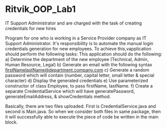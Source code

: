 # Ritvik_OOP_Lab1
 IT Support Administrator and are charged with the task of creating credentials for new hires

Program for one who is working in a Service Provider company as IT Support Administrator. It's responsibility is to automate the manual login credentials generation for new employees. To achieve this,vapplication should perform the following tasks:
This application should do the following:
a) Determine the department of the new employee (Technical, Admin, Human Resource, Legal)
b) Generate an email with the following syntax firstNamelastName@department.company.com
c) Generate a random password which will contain (number, capital letter, small letter & special character)
d) Display the generated credentials
e) Use parameterized constructor of class Employee, to pass firstName, lastName.
f) Create a separate CredentialService which will have generatePassword,
generateEmailAddress, & showCredentials method.

Basically, there are two files uploaded. First is CredentialService.java and second is Main.java. So when we consider both files in same package, then it will  successfully able to execute the piece of code be written in the main block.
